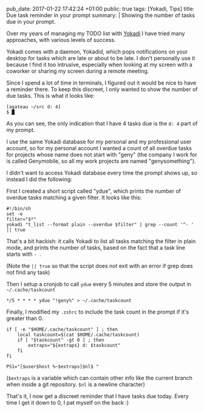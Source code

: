 pub_date: 2017-01-22 17:42:24 +01:00
public: true
tags: [Yokadi, Tips]
title: Due task reminder in your prompt
summary: |
    Showing the number of tasks due in your prompt.

Over my years of managing my TODO list with [Yokadi](https://yokadi.github.io) I have tried many approaches, with various levels of success.

Yokadi comes with a daemon, Yokadid, which pops notifications on your desktop for tasks which are late or about to be late. I don't personally use it because I find it too intrusive, especially when looking at my screen with a coworker or sharing my screen during a remote meeting.

Since I spend a lot of time in terminals, I figured out it would be nice to have a reminder there. To keep this discreet, I only wanted to show the number of due tasks. This is what it looks like:

    [agateau ~/src d: 4]
    $ █

As you can see, the only indication that I have 4 tasks due is the `d: 4` part of my prompt.

I use the same Yokadi database for my personal and my professional user account, so for my personal account I wanted a count of all overdue tasks for projects whose name does not start with "geny" (the company I work for is called Genymobile, so all my work projects are named "genysomething").

I didn't want to access Yokadi database every time the prompt shows up, so instead I did the following:

First I created a short script called "ydue", which prints the number of overdue tasks matching a given filter. It looks like this:

    #!/bin/sh
    set -e
    filter="$*"
    yokadi "t_list --format plain --overdue $filter" | grep --count '^- ' || true

That's a bit hackish: it calls Yokadi to list all tasks matching the filter in plain mode, and prints the number of tasks, based on the fact that a task line starts with `- `.

(Note the `|| true` so that the script does not exit with an error if grep does not find any task)

Then I setup a cronjob to call `ydue` every 5 minutes and store the output in `~/.cache/taskcount`

    */5 * * * * ydue "!geny%" > ~/.cache/taskcount

Finally, I modified my `.zshrc` to include the task count in the prompt if it's greater than 0.

    if [ -e "$HOME/.cache/taskcount" ] ; then
        local taskcount=$(cat $HOME/.cache/taskcount)
        if [ "$taskcount" -gt 0 ] ; then
            extraps="${extraps} d: $taskcount"
        fi
    fi

    PS1="[$user$host %~$extraps]$nl$ "

(`$extraps` is a variable which can contain other info like the current branch when inside a git repository. `$nl` is a newline character)

That's it, I now get a discreet reminder that I have tasks due today. Every time I get it down to 0, I pat myself on the back :)
